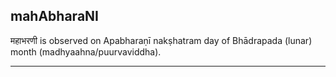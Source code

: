 ## mahAbharaNI

महाभरणी is observed on Apabharaṇī nakṣhatram day of Bhādrapada (lunar) month (madhyaahna/puurvaviddha).


---
